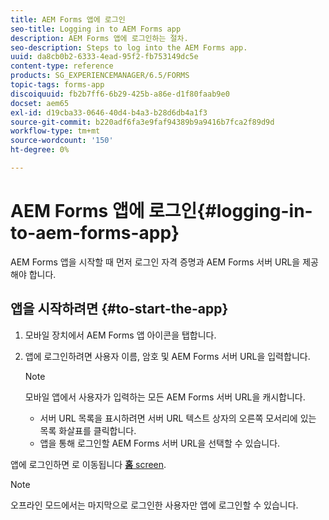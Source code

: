 ```yaml
---
title: AEM Forms 앱에 로그인
seo-title: Logging in to AEM Forms app
description: AEM Forms 앱에 로그인하는 절차.
seo-description: Steps to log into the AEM Forms app.
uuid: da8cb0b2-6333-4ead-95f2-fb753149dc5e
content-type: reference
products: SG_EXPERIENCEMANAGER/6.5/FORMS
topic-tags: forms-app
discoiquuid: fb2b7ff6-6b29-425b-a86e-d1f80faab9e0
docset: aem65
exl-id: d19cba33-0646-40d4-b4a3-b28d6db4a1f3
source-git-commit: b220adf6fa3e9faf94389b9a9416b7fca2f89d9d
workflow-type: tm+mt
source-wordcount: '150'
ht-degree: 0%

---
```


# AEM Forms 앱에 로그인{#logging-in-to-aem-forms-app}

AEM Forms 앱을 시작할 때 먼저 로그인 자격 증명과 AEM Forms 서버 URL을 제공해야 합니다.

## 앱을 시작하려면 {#to-start-the-app}

1. 모바일 장치에서 AEM Forms 앱 아이콘을 탭합니다.
1. 앱에 로그인하려면 사용자 이름, 암호 및 AEM Forms 서버 URL을 입력합니다.

   >[!NOTE]
   >
   >모바일 앱에서 사용자가 입력하는 모든 AEM Forms 서버 URL을 캐시합니다.
   >
   >    * 서버 URL 목록을 표시하려면 서버 URL 텍스트 상자의 오른쪽 모서리에 있는 목록 화살표를 클릭합니다.
   >    * 앱을 통해 로그인할 AEM Forms 서버 URL을 선택할 수 있습니다.


앱에 로그인하면 로 이동됩니다 [**홈** screen](../../forms/using/home-screen.md).

>[!NOTE]
>
>오프라인 모드에서는 마지막으로 로그인한 사용자만 앱에 로그인할 수 있습니다.
